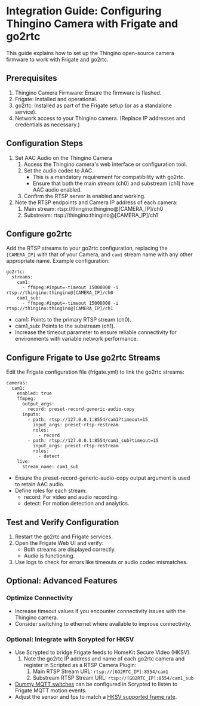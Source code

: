 # Integration Guide: Configuring Thingino Camera with Frigate and go2rtc

This guide explains how to set up the Thingino open-source camera firmware to work with Frigate and go2rtc.

## Prerequisites

1. Thingino Camera Firmware: Ensure the firmware is flashed.
1. Frigate: Installed and operational.
1. go2rtc: Installed as part of the Frigate setup (or as a standalone service).
1. Network access to your Thingino camera. (Replace IP addresses and credentials as necessary.)

## Configuration Steps

1. Set AAC Audio on the Thingino Camera
   1. Access the Thingino camera's web interface or configuration tool.
   1. Set the audio codec to AAC.
      - This is a mandatory requirement for compatibility with go2rtc.
      - Ensure that both the main stream (ch0) and substream (ch1) have AAC audio enabled.
   1. Confirm the RTSP server is enabled and working.
1. Note the RTSP endpoints and Camera IP address of each camera:
   1. Main stream: rtsp://thingino:thingino@[CAMERA_IP]/ch0
   1. Substream: rtsp://thingino:thingino@[CAMERA_IP]/ch1

## Configure go2rtc
Add the RTSP streams to your go2rtc configuration, replacing the `[CAMERA_IP]` with that of your Camera, and `cam1` stream name with any other appropriate name. Example configuration:

```
go2rtc:
  streams:
    cam1:
      - ffmpeg:#input=-timeout 15000000 -i rtsp://thingino:thingino@[CAMERA_IP]/ch0
    cam1_sub:
      - ffmpeg:#input=-timeout 15000000 -i rtsp://thingino:thingino@[CAMERA_IP]/ch1
```

- cam1: Points to the primary RTSP stream (ch0).
- cam1_sub: Points to the substream (ch1).
- Increase the timeout parameter to ensure reliable connectivity for environments with variable network performance.

## Configure Frigate to Use go2rtc Streams
Edit the Frigate configuration file (frigate.yml) to link the go2rtc streams:

```
cameras:
  cam1:
    enabled: true
    ffmpeg:
      output_args:
        record: preset-record-generic-audio-copy
      inputs:
        - path: rtsp://127.0.0.1:8554/cam1?timeout=15
          input_args: preset-rtsp-restream
          roles:
            - record
        - path: rtsp://127.0.0.1:8554/cam1_sub?timeout=15
          input_args: preset-rtsp-restream
          roles:
            - detect
    live:
      stream_name: cam1_sub
```

- Ensure the preset-record-generic-audio-copy output argument is used to retain AAC audio.
- Define roles for each stream:
   - record: For video and audio recording.
   - detect: For motion detection and analytics.

## Test and Verify Configuration
1. Restart the go2rtc and Frigate services.
1. Open the Frigate Web UI and verify:
   - Both streams are displayed correctly.
   - Audio is functioning.
1. Use logs to check for errors like timeouts or audio codec mismatches.

## Optional: Advanced Features
### Optimize Connectivity

- Increase timeout values if you encounter connectivity issues with the Thingino camera.
- Consider switching to ethernet where available to improve connectivity.

### Optional: Integrate with Scrypted for HKSV

- Use Scrypted to bridge Frigate feeds to HomeKit Secure Video (HKSV).
   1. Note the go2rtc IP address and name of each go2rtc camera and register in Scripted as a RTSP Camera Plugin:
      1. Main RTSP Stream URL: `rtsp://[GO2RTC_IP]:8554/cam1`
      1. Substream RTSP Stream URL: `rtsp://[GO2RTC_IP]:8554/cam1_sub`
- [Dummy MQTT switches](https://www.reddit.com/r/Scrypted/comments/ycmyyv/how_do_i_add_motion_sensor_trigger_via_mqtt/) can be configured in Scrypted to listen to Frigate MQTT motion events.
- Adjust the sensor and fps to match a [HKSV supported frame rate](https://github.com/Supereg/secure-video-specification).
